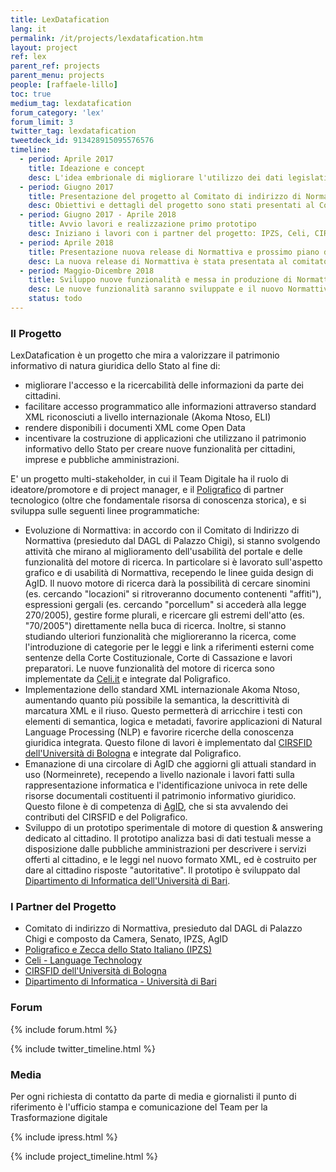 ```yaml
---
title: LexDatafication
lang: it
permalink: /it/projects/lexdatafication.htm
layout: project
ref: lex
parent_ref: projects
parent_menu: projects
people: [raffaele-lillo]
toc: true
medium_tag: lexdatafication
forum_category: 'lex'
forum_limit: 3
twitter_tag: lexdatafication
tweetdeck_id: 913428915095576576
timeline:
  - period: Aprile 2017
    title: Ideazione e concept
    desc: L'idea embrionale di migliorare l'utilizzo dei dati legislativi italiani inizia a prendere forma.
  - period: Giugno 2017
    title: Presentazione del progetto al Comitato di indirizzo di Normattiva
    desc: Obiettivi e dettagli del progetto sono stati presentati al Comitato di indirizzo di Normattiva, che approva.
  - period: Giugno 2017 - Aprile 2018
    title: Avvio lavori e realizzazione primo prototipo
    desc: Iniziano i lavori con i partner del progetto: IPZS, Celi, CIRSFID Univ. Bologna. Inoltre, si avvia un side project per la costruzione di un motore di question & answering per il cittadino, "Citizen Assistant", in collaborazione con il dipartimento di informatica dell'Università di Bari.
  - period: Aprile 2018
    title: Presentazione nuova release di Normattiva e prossimo piano di sviluppi al Comitato di indirizzo
    desc: La nuova release di Normattiva è stata presentata al comitato, che approva. I lavori si sono incentrati sul nuovo layout e sull'integrazione del nuovo motore di ricerca. Inoltre, è stato presentato al comitato il nuovo piano di sviluppo per la seconda parte del progetto che si incentra su ulteriori funzionalità di ricerca, introduzione dello standard normativo Akoma Ntoso e predisposizione contenuto normativo in Open Data, anche come bulk download.
  - period: Maggio-Dicembre 2018
    title: Sviluppo nuove funzionalità e messa in produzione di Normattiva. Emanazione di una circolare AgID che aggiorna standard XML.
    desc: Le nuove funzionalità saranno sviluppate e il nuovo Normattiva pronto per essere messo in produzione. Il Comitato sta valutando la nostra proposta di rendere disponibile in consultazione pubblica una versione beta del portale mano a mano che le nuove funzionalità verranno sviluppate, in modo da accogliere feedback e suggerimenti dagli utilizzatori finali. Inoltre, stiamo lavorando insieme ad AgID per la predisposizione di una nuova circolare su standard per la rappresentazione XML e identificazione univoca del patrimonio informativo di natura giuridica.
    status: todo
---
```


### Il Progetto
LexDatafication è un progetto che mira a valorizzare il patrimonio informativo di natura giuridica dello Stato al fine di: 

* migliorare l'accesso e la ricercabilità delle informazioni da parte dei cittadini.
* facilitare accesso programmatico alle informazioni attraverso standard XML riconosciuti a livello internazionale (Akoma Ntoso, ELI)
* rendere disponibili i documenti XML come Open Data
* incentivare la costruzione di applicazioni che utilizzano il patrimonio informativo dello Stato per creare nuove funzionalità per cittadini, imprese e pubbliche amministrazioni.

E' un progetto multi-stakeholder, in cui il Team Digitale ha il ruolo di ideatore/promotore e di project manager, e il [Poligrafico](https://www.ipzs.it) di partner tecnologico (oltre che fondamentale risorsa di conoscenza storica), e si sviluppa sulle seguenti linee programmatiche:

* Evoluzione di Normattiva: in accordo con il Comitato di Indirizzo di Normattiva (presieduto dal DAGL di Palazzo Chigi), si stanno svolgendo attività che mirano al miglioramento dell'usabilità del portale e delle funzionalità del motore di ricerca. In particolare si è lavorato sull'aspetto grafico e di usabilità di Normattiva, recependo le linee guida design di AgID. Il nuovo motore di ricerca darà la possibilità di cercare sinomini (es. cercando "locazioni" si ritroveranno documento contenenti "affiti"), espressioni gergali (es. cercando "porcellum" si accederà alla legge 270/2005), gestire forme plurali, e ricercare gli estremi dell'atto (es. "70/2005") direttamente nella buca di ricerca. Inoltre, si stanno studiando ulteriori funzionalità che miglioreranno la ricerca, come l'introduzione di categorie per le leggi e link a riferimenti esterni come sentenze della Corte Costituzionale, Corte di Cassazione e lavori preparatori. Le nuove funzionalità del motore di ricerca sono implementate da [Celi.it](https://www.celi.it/) e integrate dal Poligrafico.
* Implementazione dello standard XML internazionale Akoma Ntoso, aumentando quanto più possibile la semantica, la descrittività di marcatura XML e il riuso. Questo permetterà di arricchire i testi con elementi di semantica, logica e metadati, favorire applicazioni di Natural Language Processing (NLP) e favorire ricerche della conoscenza giuridica integrata. Questo filone di lavori è implementato dal [CIRSFID dell'Università di Bologna](http://www.cirsfid.unibo.it/) e integrate dal Poligrafico.
* Emanazione di una circolare di AgID che aggiorni gli attuali standard in uso (Normeinrete), recependo a livello nazionale i lavori fatti sulla rappresentazione informatica e l'identificazione univoca in rete delle risorse documentali costituenti il patrimonio informativo giuridico. Questo filone è di competenza di [AgID](http://www.agid.gov.it/), che si sta avvalendo dei contributi del CIRSFID e del Poligrafico. 
* Sviluppo di un prototipo sperimentale di motore di question & answering dedicato al cittadino. Il prototipo analizza basi di dati testuali messe a disposizione dalle pubbliche amministrazioni per descrivere i servizi offerti al cittadino, e le leggi nel nuovo formato XML, ed è costruito per dare al cittadino risposte "autoritative". Il prototipo è sviluppato dal [Dipartimento di Informatica dell'Università di Bari](www.di.uniba.it/).

### I Partner del Progetto

* Comitato di indirizzo di Normattiva, presieduto dal DAGL di Palazzo Chigi e composto da Camera, Senato, IPZS, AgID
* [Poligrafico e Zecca dello Stato Italiano (IPZS)](https://www.ipzs.it)
* [Celi - Language Technology](https://www.celi.it/)
* [CIRSFID dell'Università di Bologna](http://www.cirsfid.unibo.it/)
* [Dipartimento di Informatica - Università di Bari](www.di.uniba.it/)

### Forum

{% include forum.html %}

{% include twitter_timeline.html %}

### Media
Per ogni richiesta di contatto da parte di media e giornalisti il punto di riferimento è l'ufficio stampa e comunicazione del Team per la Trasformazione digitale

{% include ipress.html %}
<div id="content-ipress" data-key="01e87bed-f52e-4d6d-af32-c4ea59fd300a" data-lang="it" data-size="100" data-tag="10"></div>
<script type="text/javascript" src="/js/ipress.js"></script>

{% include project_timeline.html %}
